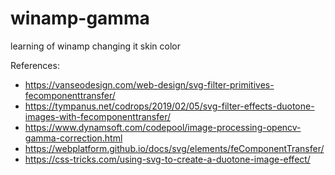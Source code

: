 # winamp-gamma
learning of winamp changing it skin color


References:
* https://vanseodesign.com/web-design/svg-filter-primitives-fecomponenttransfer/
* https://tympanus.net/codrops/2019/02/05/svg-filter-effects-duotone-images-with-fecomponenttransfer/
* https://www.dynamsoft.com/codepool/image-processing-opencv-gamma-correction.html
* https://webplatform.github.io/docs/svg/elements/feComponentTransfer/
* https://css-tricks.com/using-svg-to-create-a-duotone-image-effect/